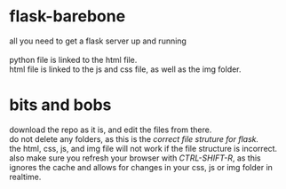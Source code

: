 # flask-barebone
all you need to get a flask server up and running
</br> </br>
python file is linked to the html file. </br>
html file is linked to the js and css file, as well as the img folder. 
# bits and bobs </br>
download the repo as it is, and edit the files from there. </br>
do not delete any folders, as this is the *correct file struture for flask.* </br> 
the html, css, js, and img file will not work if the file structure is incorrect.</br>
also make sure you refresh your browser with *CTRL-SHIFT-R*, as this ignores the cache and allows for changes in your css, js or img folder in realtime.
